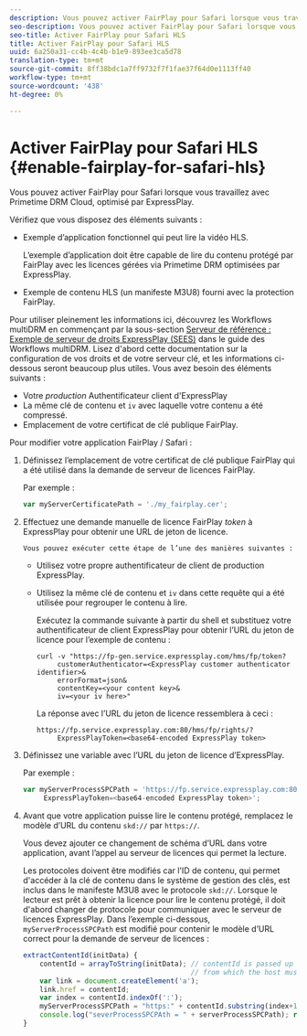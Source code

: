 ```yaml
---
description: Vous pouvez activer FairPlay pour Safari lorsque vous travaillez avec Primetime DRM Cloud, optimisé par ExpressPlay.
seo-description: Vous pouvez activer FairPlay pour Safari lorsque vous travaillez avec Primetime DRM Cloud, optimisé par ExpressPlay.
seo-title: Activer FairPlay pour Safari HLS
title: Activer FairPlay pour Safari HLS
uuid: 6a250a31-cc4b-4c4b-b1e9-893ee3ca5d78
translation-type: tm+mt
source-git-commit: 8ff38bdc1a7ff9732f7f1fae37f64d0e1113ff40
workflow-type: tm+mt
source-wordcount: '438'
ht-degree: 0%

---
```



# Activer FairPlay pour Safari HLS {#enable-fairplay-for-safari-hls}

Vous pouvez activer FairPlay pour Safari lorsque vous travaillez avec Primetime DRM Cloud, optimisé par ExpressPlay.

Vérifiez que vous disposez des éléments suivants :

* Exemple d’application fonctionnel qui peut lire la vidéo HLS.

   L’exemple d’application doit être capable de lire du contenu protégé par FairPlay avec les licences gérées via Primetime DRM optimisées par ExpressPlay.
* Exemple de contenu HLS (un manifeste M3U8) fourni avec la protection FairPlay.

Pour utiliser pleinement les informations ici, découvrez les Workflows multiDRM en commençant par la sous-section [Serveur de référence : Exemple de serveur de droits ExpressPlay (SEES)](https://helpx.adobe.com/content/dam/help/en/primetime/drm/drm_multi_drm_workflows.pdf) dans le guide des Workflows multiDRM. Lisez d&#39;abord cette documentation sur la configuration de vos droits et de votre serveur clé, et les informations ci-dessous seront beaucoup plus utiles.
Vous avez besoin des éléments suivants :

* Votre *production* Authentificateur client d&#39;ExpressPlay
* La même clé de contenu et `iv` avec laquelle votre contenu a été compressé.
* Emplacement de votre certificat de clé publique FairPlay.

Pour modifier votre application FairPlay / Safari :

1. Définissez l’emplacement de votre certificat de clé publique FairPlay qui a été utilisé dans la demande de serveur de licences FairPlay.

   Par exemple :

   ```js
   var myServerCertificatePath = './my_fairplay.cer';
   ```

1. Effectuez une demande manuelle de licence FairPlay *token* à ExpressPlay pour obtenir une URL de jeton de licence.

       Vous pouvez exécuter cette étape de l’une des manières suivantes :
   
   * Utilisez votre propre authentificateur de client de production ExpressPlay.
   * Utilisez la même clé de contenu et `iv` dans cette requête qui a été utilisée pour regrouper le contenu à lire.

      Exécutez la commande suivante à partir du shell et substituez votre authentificateur de client ExpressPlay pour obtenir l’URL du jeton de licence pour l’exemple de contenu :

      ```
      curl -v "https://fp-gen.service.expressplay.com/hms/fp/token? 
           customerAuthenticator=<ExpressPlay customer authenticator identifier>& 
           errorFormat=json& 
           contentKey=<your content key>& 
           iv=<your iv here>"
      ```

      La réponse avec l’URL du jeton de licence ressemblera à ceci :

      ```
      https://fp.service.expressplay.com:80/hms/fp/rights/? 
           ExpressPlayToken=<base64-encoded ExpressPlay token>
      ```

1. Définissez une variable avec l’URL du jeton de licence d’ExpressPlay.

   Par exemple :

   ```js
   var myServerProcessSPCPath = 'https://fp.service.expressplay.com:80/hms/fp/rights/? 
        ExpressPlayToken=<base64-encoded ExpressPlay token>';
   ```

1. Avant que votre application puisse lire le contenu protégé, remplacez le modèle d’URL du contenu `skd://` par `https://`.

   Vous devez ajouter ce changement de schéma d’URL dans votre application, avant l’appel au serveur de licences qui permet la lecture.

   Les protocoles doivent être modifiés car l&#39;ID de contenu, qui permet d&#39;accéder à la clé de contenu dans le système de gestion des clés, est inclus dans le manifeste M3U8 avec le protocole `skd://`. Lorsque le lecteur est prêt à obtenir la licence pour lire le contenu protégé, il doit d&#39;abord changer de protocole pour communiquer avec le serveur de licences ExpressPlay. Dans l’exemple ci-dessous, `myServerProcessSPCPath` est modifié pour contenir le modèle d’URL correct pour la demande de serveur de licences :

   ```js
   extractContentId(initData) {  
       contentId = arrayToString(initData); // contentId is passed up as a URI,  
                                            // from which the host must be extracted:  
       var link = document.createElement('a');  
       link.href = contentId;  
       var index = contentId.indexOf(':');  
       myServerProcessSPCPath = "https:" + contentId.substring(index+1);  
       console.log("severProcessSPCPAth = " + serverProcessSPCPath); return link.hostname;  
   }
   ```

